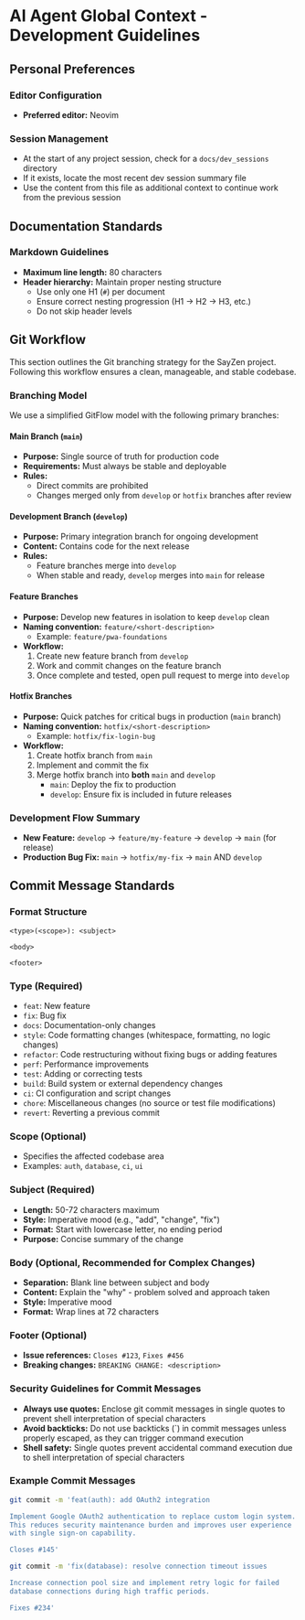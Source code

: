 # AI Agent Global Context - Development Guidelines

## Personal Preferences

### Editor Configuration
- **Preferred editor:** Neovim

### Session Management
- At the start of any project session, check for a `docs/dev_sessions` directory
- If it exists, locate the most recent dev session summary file
- Use the content from this file as additional context to continue work from the 
  previous session

## Documentation Standards

### Markdown Guidelines
- **Maximum line length:** 80 characters
- **Header hierarchy:** Maintain proper nesting structure
  - Use only one H1 (`#`) per document
  - Ensure correct nesting progression (H1 → H2 → H3, etc.)
  - Do not skip header levels

## Git Workflow

This section outlines the Git branching strategy for the SayZen project. 
Following this workflow ensures a clean, manageable, and stable codebase.

### Branching Model

We use a simplified GitFlow model with the following primary branches:

#### Main Branch (`main`)
- **Purpose:** Single source of truth for production code
- **Requirements:** Must always be stable and deployable
- **Rules:** 
  - Direct commits are prohibited
  - Changes merged only from `develop` or `hotfix` branches after review

#### Development Branch (`develop`)
- **Purpose:** Primary integration branch for ongoing development
- **Content:** Contains code for the next release
- **Rules:**
  - Feature branches merge into `develop`
  - When stable and ready, `develop` merges into `main` for release

#### Feature Branches
- **Purpose:** Develop new features in isolation to keep `develop` clean
- **Naming convention:** `feature/<short-description>`
  - Example: `feature/pwa-foundations`
- **Workflow:**
  1. Create new feature branch from `develop`
  2. Work and commit changes on the feature branch
  3. Once complete and tested, open pull request to merge into `develop`

#### Hotfix Branches
- **Purpose:** Quick patches for critical bugs in production (`main` branch)
- **Naming convention:** `hotfix/<short-description>`
  - Example: `hotfix/fix-login-bug`
- **Workflow:**
  1. Create hotfix branch from `main`
  2. Implement and commit the fix
  3. Merge hotfix branch into **both** `main` and `develop`
     - `main`: Deploy the fix to production
     - `develop`: Ensure fix is included in future releases

### Development Flow Summary

- **New Feature:** `develop` → `feature/my-feature` → `develop` → `main` 
  (for release)
- **Production Bug Fix:** `main` → `hotfix/my-fix` → `main` AND `develop`

## Commit Message Standards

### Format Structure
```
<type>(<scope>): <subject>

<body>

<footer>
```

### Type (Required)
- `feat`: New feature
- `fix`: Bug fix
- `docs`: Documentation-only changes
- `style`: Code formatting changes (whitespace, formatting, no logic changes)
- `refactor`: Code restructuring without fixing bugs or adding features
- `perf`: Performance improvements
- `test`: Adding or correcting tests
- `build`: Build system or external dependency changes
- `ci`: CI configuration and script changes
- `chore`: Miscellaneous changes (no source or test file modifications)
- `revert`: Reverting a previous commit

### Scope (Optional)
- Specifies the affected codebase area
- Examples: `auth`, `database`, `ci`, `ui`

### Subject (Required)
- **Length:** 50-72 characters maximum
- **Style:** Imperative mood (e.g., "add", "change", "fix")
- **Format:** Start with lowercase letter, no ending period
- **Purpose:** Concise summary of the change

### Body (Optional, Recommended for Complex Changes)
- **Separation:** Blank line between subject and body
- **Content:** Explain the "why" - problem solved and approach taken
- **Style:** Imperative mood
- **Format:** Wrap lines at 72 characters

### Footer (Optional)
- **Issue references:** `Closes #123`, `Fixes #456`
- **Breaking changes:** `BREAKING CHANGE: <description>`

### Security Guidelines for Commit Messages

- **Always use quotes:** Enclose git commit messages in single quotes to prevent 
  shell interpretation of special characters
- **Avoid backticks:** Do not use backticks (`) in commit messages unless 
  properly escaped, as they can trigger command execution
- **Shell safety:** Single quotes prevent accidental command execution due to 
  shell interpretation of special characters

### Example Commit Messages

```bash
git commit -m 'feat(auth): add OAuth2 integration

Implement Google OAuth2 authentication to replace custom login system.
This reduces security maintenance burden and improves user experience
with single sign-on capability.

Closes #145'
```

```bash
git commit -m 'fix(database): resolve connection timeout issues

Increase connection pool size and implement retry logic for failed
database connections during high traffic periods.

Fixes #234'
```
